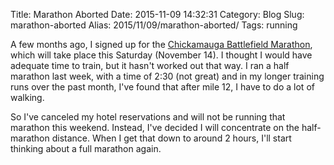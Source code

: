 Title: Marathon Aborted
Date: 2015-11-09 14:32:31
Category: Blog
Slug: marathon-aborted
Alias: 2015/11/09/marathon-aborted/
Tags: running


A few months ago, I signed up for the [Chickamauga Battlefield Marathon](http://www.battlefieldmarathon.com), which will take place this Saturday (November 14). I thought I would have adequate time to train, but it hasn't worked out that way. I ran a half marathon last week, with a time of 2:30 (not great) and in my longer training runs over the past month, I've found that after mile 12, I have to do a lot of walking.

So I've canceled my hotel reservations and will not be running that marathon this weekend. Instead, I've decided I will concentrate on the half-marathon distance. When I get that down to around 2 hours, I'll start thinking about a full marathon again.
